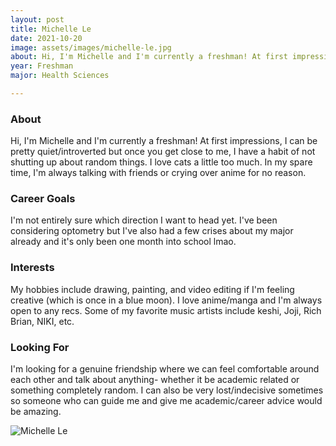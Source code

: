 ```yaml
---
layout: post
title: Michelle Le 
date: 2021-10-20
image: assets/images/michelle-le.jpg
about: Hi, I'm Michelle and I'm currently a freshman! At first impressions, I can be pretty quiet/introverted but once you get close to me, I have a habit of not shutting up about random things. I love cats a little too much. In my spare time, I'm always talking with friends or crying over anime for no reason. 
year: Freshman
major: Health Sciences

---
```


### About

Hi, I'm Michelle and I'm currently a freshman! At first impressions, I can be pretty quiet/introverted but once you get close to me, I have a habit of not shutting up about random things. I love cats a little too much. In my spare time, I'm always talking with friends or crying over anime for no reason. 

### Career Goals

I'm not entirely sure which direction I want to head yet. I've been considering optometry but I've also had a few crises about my major already and it's only been one month into school lmao. 

### Interests

My hobbies include drawing, painting, and video editing if I'm feeling creative (which is once in a blue moon). I love anime/manga and I'm always open to any recs. Some of my favorite music artists include keshi, Joji, Rich Brian, NIKI, etc. 

### Looking For

I'm looking for a genuine friendship where we can feel comfortable around each other and talk about anything- whether it be academic related or something completely random. I can also be very lost/indecisive sometimes so someone who can guide me and give me academic/career advice would be amazing. 

<div class="text-center my-5">
    <img src="{ ../michelle-le.jpg | absolute_url }" alt="Michelle Le" class="rounded post-img" />
</div>
